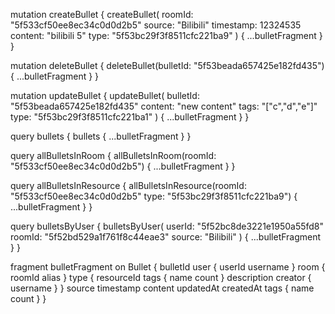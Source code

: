 mutation createBullet {
  createBullet(
    roomId: "5f533cf50ee8ec34c0d0d2b5" 
    source: "Bilibili" 
    timestamp: 12324535 
    content: "bilibili 5"
    type: "5f53bc29f3f8511cfc221ba9"
  ) {
    ...bulletFragment
  }
}

mutation deleteBullet {
  deleteBullet(bulletId: "5f53beada657425e182fd435") {
    ...bulletFragment
  }
}

mutation updateBullet {
  updateBullet(
    bulletId: "5f53beada657425e182fd435"
    content: "new content"
    tags: "[\"c\",\"d\",\"e\"]"
    type: "5f53bc29f3f8511cfc221ba1"
  ) {
    ...bulletFragment
  }
}


query bullets {
  bullets {
    ...bulletFragment
  }
}


query allBulletsInRoom {
  allBulletsInRoom(roomId: "5f533cf50ee8ec34c0d0d2b5") {
      ...bulletFragment
  }
}


query allBulletsInResource {
  allBulletsInResource(roomId: "5f533cf50ee8ec34c0d0d2b5" type: "5f53bc29f3f8511cfc221ba9") {
      ...bulletFragment
  }
}


query bulletsByUser {
  bulletsByUser(
    userId: "5f52bc8de3221e1950a55fd8" 
    roomId: "5f52bd529a1f761f8c44eae3"
    source: "Bilibili"
  ) {
    ...bulletFragment
  }
}




fragment bulletFragment on Bullet {
  bulletId
  user {
    userId
    username
  }
  room {
    roomId
    alias
  }
  type {
    resourceId
    tags {
      name
      count
    }
    description
    creator {
      username
    }
  }
  source
  timestamp
  content
  updatedAt
	createdAt
  tags {
    name
    count
  }
}